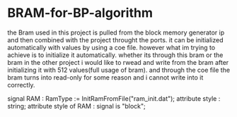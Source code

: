 # BRAM-for-BP-algorithm

the Bram used in this project is pulled from the block memory generator ip and then combined with the project throught the ports.
it can be initialized automatically with values by using a coe file.
however what im trying to achieve is to initialize it automatically. whether its through this bram or the bram in the other project
i would like to rwead and write from the bram after initializing it with 512 values(full usage of bram). and through the
coe file the bram turns into read-only for some reason and i cannot write into it correctly.

signal RAM : RamType := InitRamFromFile("ram_init.dat");
  attribute style : string;
  attribute style of RAM : signal is "block";
